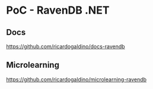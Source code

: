 # PoC - RavenDB .NET
## Docs
https://github.com/ricardogaldino/docs-ravendb
## Microlearning
https://github.com/ricardogaldino/microlearning-ravendb
